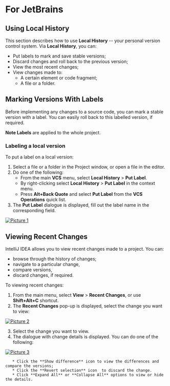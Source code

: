 # For JetBrains
## Using Local History

This section describes how to use **Local History** -- your personal version control system. 
Via **Local History**, you can:
*	Put labels to mark and save stable versions;
*	Discard changes and roll back to the previous version;
*	View the most recent changes;
*	View changes made to:
       * A certain element or code fragment;  
       * A file or a folder.  

## Marking Versions With Labels

Before implementing any changes to a source code, you can mark a stable version with a label. You can easily roll back to this labelled version, if required.

**Note Labels** are applied to the whole project.

### Labeling a local version
To put a label on a local version:
1.	Select a file or a folder in the Project window, or open a file in the editor.
2.	Do one of the following:
       *	From the main **VCS** menu, select **Local History** > **Put Label**.
       *	By right-clicking select **Local History** > **Put Label** in the context menu.
       *	Press **Alt+Back Quote** and select **Put Label** from the **VCS Operations** quick list.
3.	The **Put Label** dialogue is displayed, fill out the label name in the corresponding field.

[![Picture 1](//1.jpg)](https://drive.google.com/open?id=0Bw-5DgdvfgYaMEFyNjNFcEtQWm8)

## Viewing Recent Changes

IntelliJ IDEA allows you to view recent changes made to a project. You can:
*	browse through the history of changes; 
*	navigate to a particular change, 
*	compare versions, 
*	discard changes, if required. 

To viewing recent changes:
1.	From the main menu, select **View** > **Recent Changes**, or use **Shift+Alt+C** shortcut.
2.	The **Recent Changes** pop-up is displayed, select the change you want to view:

[![Picture 2](//2.jpg)](https://drive.google.com/open?id=0Bw-5DgdvfgYaSW55emVrVFNSVEk) 

3.	Select the change you want to view.
4.	The dialogue with change details is displayed. You can do one of the following:

[![Picture 3](//3.jpg)](https://drive.google.com/open?id=0Bw-5DgdvfgYaSHJzQXhEQS1ETFU)

       * Click the **Show difference** icon to view the differences and compare the versions;
       * Click the **Revert selection** icon  to discard the change.
       * Click **Expand All** or **Collapse All** options to view or hide the details.
